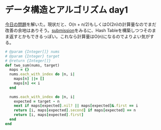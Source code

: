 # データ構造とアルゴリズム day1

[今日の問題](https://leetcode.com/problems/two-sum/)を解いた。現状だと、O(n + n/2)もしくはO(2n)の計算量なのでまだ改善の余地はありそう。[submission](https://leetcode.com/problems/two-sum/solution/)をみるに、Hash Tableを構築しつつそのまま返すとかもできるっぽい。これなら計算量はO(n)になるのでよりよい気がする。

```ruby
# @param {Integer[]} nums
# @param {Integer} target
# @return {Integer[]}
def two_sum(nums, target)
  maps = {}
  nums.each_with_index do |n, i|
    maps[n] ||= []
    maps[n] << i
  end
    
  nums.each_with_index do |n, i|
    expected = target - n
    next if maps[expected].nil? || maps[expected]&.first == i
    return [i, maps[expected].second] if maps[expected] == n
    return [i, maps[expected].first]
  end  
end
```